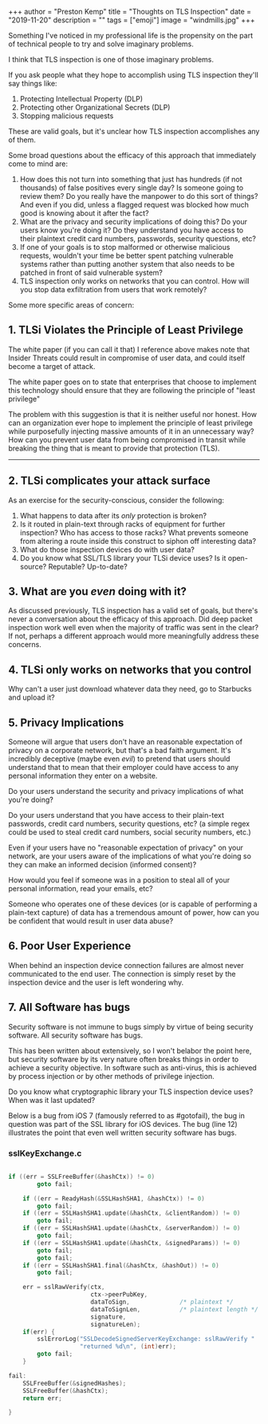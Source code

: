+++
author = "Preston Kemp"
title = "Thoughts on TLS Inspection"
date = "2019-11-20"
description = ""
tags = ["emoji"]
image = "windmills.jpg"
+++

<!--more-->

Something I've noticed in my professional life is the propensity on the part of technical people to try and solve imaginary problems.

I think that TLS inspection is one of those imaginary problems.

If you ask people what they hope to accomplish using TLS inspection they'll say things like:

1. Protecting Intellectual Property (DLP)
2. Protecting other Organizational Secrets (DLP)
3. Stopping malicious requests

These are valid goals, but it's unclear how TLS inspection accomplishes any of them.

Some broad questions about the efficacy of this approach that immediately come to mind are:

1. How does this not turn into something that just has hundreds (if not thousands) of false positives every single day? Is someone going to review them? Do you really have the manpower to do this sort of things? And even if you did, unless a flagged request was blocked how much good is knowing about it after the fact?
2. What are the privacy and security implications of doing this? Do your users know you're doing it? Do they understand you have access to their plaintext credit card numbers, passwords, security questions, etc?
3. If one of your goals is to stop malformed or otherwise malicious requests, wouldn't your time be better spent patching vulnerable systems rather than putting another system that also needs to be patched in front of said vulnerable system?
4. TLS inspection only works on networks that you can control. How will you stop data exfiltration from users that work remotely?

Some more specific areas of concern:

## 1. TLSi Violates the Principle of Least Privilege

The white paper (if you can call it that) I reference above makes note that Insider Threats could result in compromise of user data, and could itself become a target of attack.

The white paper goes on to state that enterprises that choose to implement this technology should ensure that they are following the principle of "least privilege"

The problem with this suggestion is that it is neither useful nor honest. How can an organization ever hope to implement the principle of least privilege while purposefully injecting massive amounts of it in an unnecessary way? How can you prevent user data from being compromised in transit while breaking the thing that is meant to provide that protection (TLS).

***

## 2. TLSi complicates your attack surface

As an exercise for the security-conscious, consider the following:

1. What happens to data after its *only* protection is broken?
  1. Is it routed in plain-text through racks of equipment for further inspection? Who has access to those racks? What prevents someone from altering a route inside this construct to siphon off interesting data?
  2. What do those inspection devices do with user data?
2. Do you know what SSL/TLS library your TLSi device uses? Is it open-source? Reputable? Up-to-date?

## 3. What are you *even* doing with it?

As discussed previously, TLS inspection has a valid set of goals, but there's never a conversation about the efficacy of this approach. Did deep packet inspection work well even when the majority of traffic was sent in the clear? If not, perhaps a different approach would more meaningfully address these concerns.

## 4. TLSi only works on networks that you control

Why can't a user just download whatever data they need, go to Starbucks and upload it?

## 5. Privacy Implications

Someone will argue that users don't have an reasonable expectation of privacy on a corporate network, but that's a bad faith argument. It's incredibly deceptive (maybe even *evil*) to pretend that users should understand that to mean that their employer could have access to any personal information they enter on a website.

Do your users understand the security and privacy implications of what you're doing?

Do your users understand that you have access to their plain-text passwords, credit card numbers, security questions, etc? (a simple regex could be used to steal credit card numbers, social security numbers, etc.)

Even if your users have no "reasonable expectation of privacy" on your network, are your users aware of the implications of what you're doing so they can make an informed decision (informed consent)?

How would you feel if someone was in a position to steal all of your personal information, read your emails, etc?

Someone who operates one of these devices (or is capable of performing a plain-text capture) of data has a tremendous amount of power, how can you be confident that would result in user data abuse?

## 6. Poor User Experience

When behind an inspection device connection failures are almost never communicated to the end user. The connection is simply reset by the inspection device and the user is left wondering why.

## 7. All Software has bugs

Security software is not immune to bugs simply by virtue of being security software. All security software has bugs.

This has been written about extensively, so I won't belabor the point here, but security software by its very nature often breaks things in order to achieve a security objective. In software such as anti-virus, this is achieved by process injection or by other methods of privilege injection.

Do you know what cryptographic library your TLS inspection device uses? When was it last updated?

Below is a bug from iOS 7 (famously referred to as #gotofail), the bug in question was part of the SSL library for iOS devices. The bug (line 12) illustrates the point that even well written security software has bugs.

### sslKeyExchange.c

```C

if ((err = SSLFreeBuffer(&hashCtx)) != 0)
        goto fail;

    if ((err = ReadyHash(&SSLHashSHA1, &hashCtx)) != 0)
        goto fail;
    if ((err = SSLHashSHA1.update(&hashCtx, &clientRandom)) != 0)
        goto fail;
    if ((err = SSLHashSHA1.update(&hashCtx, &serverRandom)) != 0)
        goto fail;
    if ((err = SSLHashSHA1.update(&hashCtx, &signedParams)) != 0)
        goto fail;
        goto fail;
    if ((err = SSLHashSHA1.final(&hashCtx, &hashOut)) != 0)
        goto fail;

	err = sslRawVerify(ctx,
                       ctx->peerPubKey,
                       dataToSign,				/* plaintext */
                       dataToSignLen,			/* plaintext length */
                       signature,
                       signatureLen);
	if(err) {
		sslErrorLog("SSLDecodeSignedServerKeyExchange: sslRawVerify "
                    "returned %d\n", (int)err);
		goto fail;
	}

fail:
    SSLFreeBuffer(&signedHashes);
    SSLFreeBuffer(&hashCtx);
    return err;

}

```
